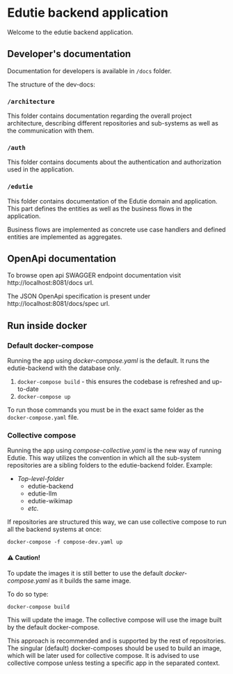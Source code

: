 # Edutie backend application

Welcome to the edutie backend application.

## Developer's documentation

Documentation for developers is available in `/docs` folder.

The structure of the dev-docs:

### `/architecture`

This folder contains documentation regarding the overall project architecture, describing different
repositories and sub-systems as well as the communication with them.

### `/auth`

This folder contains documents about the authentication and authorization used in the application.

### `/edutie`

This folder contains documentation of the Edutie domain and application. This part defines the entities as well as the 
business flows in the application.

Business flows are implemented as concrete use case handlers and defined entities are implemented as aggregates.

## OpenApi documentation

To browse open api SWAGGER endpoint documentation visit http://localhost:8081/docs url.

The JSON OpenApi specification is present under http://localhost:8081/docs/spec url.

## Run inside docker

### Default docker-compose

Running the app using *docker-compose.yaml* is the default. It runs the edutie-backend with the database only.

1. `docker-compose build` - this ensures the codebase is refreshed and up-to-date
2. `docker-compose up`

To run those commands you must be in the exact same folder as the `docker-compose.yaml` file.

### Collective compose

Running the app using *compose-collective.yaml* is the new way of running Edutie. This way utilizes the convention in
which all the sub-system repositories are a sibling folders to the edutie-backend folder. Example:
 - *Top-level-folder*
   - edutie-backend
   - edutie-llm
   - edutie-wikimap
   - *etc.*

If repositories are structured this way, we can use collective compose to run all the backend systems at once:

```shell
docker-compose -f compose-dev.yaml up
```

#### ⚠ Caution!
To update the images it is still better to use the default *docker-compose.yaml* as it builds the same image.

To do so type:

```shell
docker-compose build
```

This will update the image. The collective compose will use the image built by the default docker-compose.

This approach is recommended and is supported by the rest of repositories. The singular (default) docker-composes should
be used to build an image, which will be later used for collective compose. It is advised to use collective compose unless
testing a specific app in the separated context.
